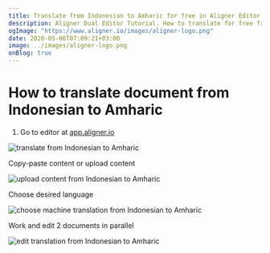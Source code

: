 ```yaml
---
title: Translate from Indonesian to Amharic for free in Aligner Editor
description: Aligner Dual Editor Tutorial. How to translate for free from Indonesian to Amharic. Aligner is multilingual document management platform. 
ogImage: "https://www.aligner.io/images/aligner-logo.png"
date: 2020-05-06T07:09:21+03:00
image: ../images/aligner-logo.png
onBlog: true
---
```


# How to translate document from Indonesian to Amharic

1. Go to editor at [app.aligner.io](https://app.aligner.io "Aligner App web page")

![translate from Indonesian to Amharic](../aligner-blank-editor.png "translate from Indonesian to Amharic")

Copy-paste content or upload content

![upload content from Indonesian to Amharic](../aligner-uploaded-document.png "upload content from Indonesian to Amharic")

Choose desired language

![choose machine translation from Indonesian to Amharic](../aligner-language-dropdown.png "choose machine translation from Indonesian to Amharic")

Work and edit 2 documents in parallel

![edit translation from Indonesian to Amharic](../aligner-double-sitded-editor.png "edit translation from Indonesian to Amharic")

